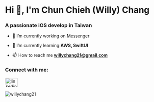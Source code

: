 <h1 align="left">Hi 👋, I'm Chun Chieh (Willy) Chang</h1>
<h3 align="left">A passionate iOS develop in Taiwan</h3>

- 🔭 I’m currently working on [Messenger](https://github.com/willychang21/Messenger)

- 🌱 I’m currently learning **AWS, SwiftUI**

- 📫 How to reach me **willychang21@gmail.com**

<h3 align="left">Connect with me:</h3>
<p align="left">
<a href="https://linkedin.com/in/chun-chieh-chang-127805174" target="blank"><img align="center" src="https://raw.githubusercontent.com/rahuldkjain/github-profile-readme-generator/master/src/images/icons/Social/linked-in-alt.svg" alt="linkedin.com/in/chun-chieh-chang-127805174" height="30" width="40" /></a>
</p>

<p><img align="left" src="https://github-readme-stats.vercel.app/api/top-langs?username=willychang21&show_icons=true&locale=en&layout=compact" alt="willychang21" /></p>



